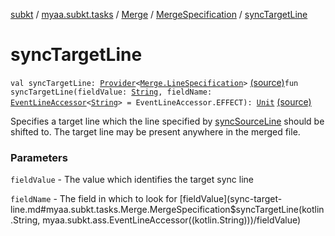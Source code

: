 [subkt](../../../index.md) / [myaa.subkt.tasks](../../index.md) / [Merge](../index.md) / [MergeSpecification](index.md) / [syncTargetLine](./sync-target-line.md)

# syncTargetLine

`val syncTargetLine: `[`Provider`](https://docs.gradle.org/current/javadoc/org/gradle/api/provider/Provider.html)`<`[`Merge.LineSpecification`](../-line-specification/index.md)`>` [(source)](https://github.com/Myaamori/SubKt/blob/0.1.11/src/main/kotlin/myaa/subkt/tasks/asstasks.kt#L140)`fun syncTargetLine(fieldValue: `[`String`](https://kotlinlang.org/api/latest/jvm/stdlib/kotlin/-string/index.html)`, fieldName: `[`EventLineAccessor`](../../../myaa.subkt.ass/-event-line-accessor/index.md)`<`[`String`](https://kotlinlang.org/api/latest/jvm/stdlib/kotlin/-string/index.html)`> = EventLineAccessor.EFFECT): `[`Unit`](https://kotlinlang.org/api/latest/jvm/stdlib/kotlin/-unit/index.html) [(source)](https://github.com/Myaamori/SubKt/blob/0.1.11/src/main/kotlin/myaa/subkt/tasks/asstasks.kt#L149)

Specifies a target line which the line specified by [syncSourceLine](sync-source-line.md)
should be shifted to. The target line may be present anywhere in the merged file.

### Parameters

`fieldValue` - The value which identifies the target sync line

`fieldName` - The field in which to look for [fieldValue](sync-target-line.md#myaa.subkt.tasks.Merge.MergeSpecification$syncTargetLine(kotlin.String, myaa.subkt.ass.EventLineAccessor((kotlin.String)))/fieldValue)
